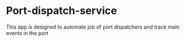 # Port-dispatch-service
This app is designed to automate job of port dispatchers and track main events in the port
